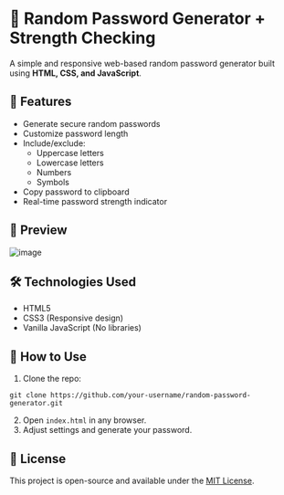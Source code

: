 # 🔐 Random Password Generator + Strength Checking

A simple and responsive web-based random password generator built using **HTML, CSS, and JavaScript**.

## 🚀 Features

- Generate secure random passwords
- Customize password length
- Include/exclude:
  - Uppercase letters
  - Lowercase letters
  - Numbers
  - Symbols
- Copy password to clipboard
- Real-time password strength indicator

## 📸 Preview

![image](https://github.com/user-attachments/assets/e0a97bb6-d5e6-4ebf-b573-c3655431039f)


## 🛠️ Technologies Used

- HTML5
- CSS3 (Responsive design)
- Vanilla JavaScript (No libraries)

## 📂 How to Use

1. Clone the repo:
```
git clone https://github.com/your-username/random-password-generator.git
```

2. Open `index.html` in any browser.
3. Adjust settings and generate your password.

## 📄 License

This project is open-source and available under the [MIT License](https://github.com/khdxsohee/random-password-generator/blob/main/LICENSE).
